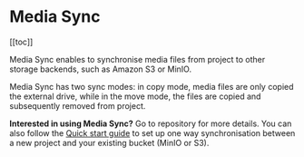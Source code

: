 # Media Sync
[[toc]]

Media Sync enables to synchronise media files from <MainPlatformName /> project to other storage backends, such as Amazon S3 or MinIO. 

Media Sync has two sync modes: in copy mode, media files are only copied the external drive, while in the move mode, the files are copied and subsequently removed from <MainPlatformName /> project.

**Interested in using Media Sync?** Go to <GitHubRepo id="MerginMaps/mergin-media-sync" /> repository for more details. You can also follow the [Quick start guide](https://github.com/MerginMaps/mergin-media-sync/blob/main/docs/quick_start.md) to set up one way synchronisation between a new <MainPlatformName /> project and your existing bucket (MinIO or S3).
